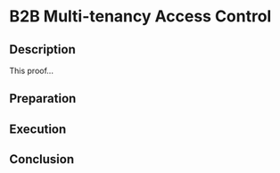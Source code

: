 # B2B Multi-tenancy Access Control

## Description
This proof... 

## Preparation

## Execution

## Conclusion
